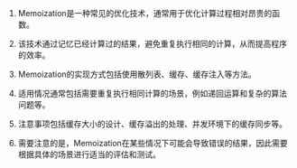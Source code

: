 

1. Memoization是一种常见的优化技术，通常用于优化计算过程相对昂贵的函数。 

2. 该技术通过记忆已经计算过的结果，避免重复执行相同的计算，从而提高程序的效率。 

3. Memoization的实现方式包括使用散列表、缓存、缓存注入等方法。 

4. 适用情况通常包括需要重复执行相同计算的场景，例如递回运算和复杂的算法问题等。 

5. 注意事项包括缓存大小的设计、缓存溢出的处理、并发环境下的缓存同步等。 

6. 需要注意的是，Memoization在某些情况下可能会导致错误的结果，因此需要根据具体的场景进行适当的评估和测试。